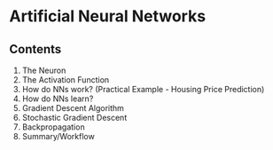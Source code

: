 # Artificial Neural Networks

## Contents
1. The Neuron
2. The Activation Function
3. How do NNs work? (Practical Example - Housing Price Prediction)
4. How do NNs learn?
5. Gradient Descent Algorithm
6. Stochastic Gradient Descent 
7. Backpropagation
8. Summary/Workflow